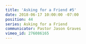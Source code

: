 ```yaml
---
title: 'Asking for a Friend #5'
date: 2018-06-17 10:00:00 -07:00
position: 44
series: Asking for a Friend
communicator: Pastor Jason Graves
vimeo_id: 276086165
---
```


